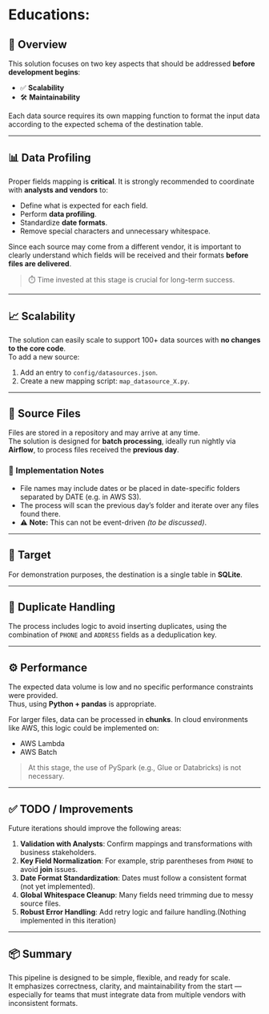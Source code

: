 # Educations:

## 🧩 Overview

This solution focuses on two key aspects that should be addressed **before development begins**:

- ✅ **Scalability**
- 🛠️ **Maintainability**

Each data source requires its own mapping function to format the input data according to the expected schema of the destination table.

---

## 📊 Data Profiling

Proper fields mapping is **critical**. It is strongly recommended to coordinate with **analysts and vendors** to:

- Define what is expected for each field.
- Perform **data profiling**.
- Standardize **date formats**.
- Remove special characters and unnecessary whitespace.

Since each source may come from a different vendor, it is important to clearly understand which fields will be received and their formats **before files are delivered**.

> ⏱️ Time invested at this stage is crucial for long-term success.

---

## 📈 Scalability

The solution can easily scale to support 100+ data sources with **no changes to the core code**.  
To add a new source:

1. Add an entry to `config/datasources.json`.
2. Create a new mapping script: `map_datasource_X.py`.

---

## 📂 Source Files

Files are stored in a repository and may arrive at any time.  
The solution is designed for **batch processing**, ideally run nightly via **Airflow**, to process files received the **previous day**.

### 📌 Implementation Notes

- File names may include dates or be placed in date-specific folders separated by DATE (e.g. in AWS S3).
- The process will scan the previous day’s folder and iterate over any files found there.
- ⚠️ **Note:** This can not be event-driven *(to be discussed)*.

---

## 🎯 Target

For demonstration purposes, the destination is a single table in **SQLite**.

---

## 🚫 Duplicate Handling

The process includes logic to avoid inserting duplicates, using the combination of `PHONE` and `ADDRESS` fields as a deduplication key.

---

## ⚙️ Performance

The expected data volume is low and no specific performance constraints were provided.  
Thus, using **Python + pandas** is appropriate.

For larger files, data can be processed in **chunks**. In cloud environments like AWS, this logic could be implemented on:

- AWS Lambda
- AWS Batch

> At this stage, the use of PySpark (e.g., Glue or Databricks) is not necessary.

---

## ✅ TODO / Improvements

Future iterations should improve the following areas:

1. **Validation with Analysts**: Confirm mappings and transformations with business stakeholders.
2. **Key Field Normalization**: For example, strip parentheses from `PHONE` to avoid **join** issues.
3. **Date Format Standardization**: Dates must follow a consistent format (not yet implemented).
4. **Global Whitespace Cleanup**: Many fields need trimming due to messy source files.
5. **Robust Error Handling**: Add retry logic and failure handling.(Nothing implemented in this iteration)

---

## 📦 Summary

This pipeline is designed to be simple, flexible, and ready for scale.  
It emphasizes correctness, clarity, and maintainability from the start — especially for teams that must integrate data from multiple vendors with inconsistent formats.

